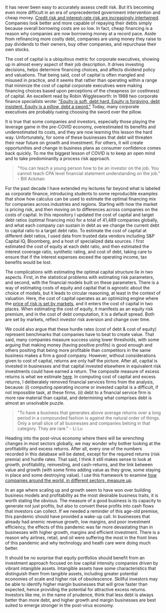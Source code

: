It has never been easy to accurately assess credit risk. But it’s becoming even more difficult in an era of unprecedented government intervention and cheap money. [Credit risk and interest-rate risk are increasingly intertwined](https://github.com/rnfermincota/academic/blob/master/teaching/traditional_assets/database/effective-cost-debt.pdf). Companies look better and more capable of repaying their debts simply because overall borrowing costs are so low. In fact, cheap financing is a reason why companies are now borrowing money at a record pace. Aside from refinancing more costly debt, companies are using money they raise to pay dividends to their owners, buy other companies, and repurchase their own stocks. 

The cost of capital is a ubiquitous metric for corporate executives, showing up in almost every aspect of their job description. It drives investing decisions, helps determine financing choices, and affects dividend policy and valuations. That being said, cost of capital is often mangled and misused in practice, and it seems that rather than operating within a range that minimize the cost of capital corporate executives were making financing choices based upon perceptions of the cheapness (or costliness) of capital. An excellent read by Robin Wigglesworth: In 1988 two corporate finance specialists wrote: ["Equity is soft, debt hard. Equity is forgiving, debt insistent. Equity is a pillow, debt a sword."](https://www.ft.com/content/87efe5a9-4cb6-493b-a31a-f9efd5ddd242) Today, many corporate executives are probably rueing choosing the sword over the pillow.

It is true that some companies and investors, especially those playing the leverage game in the pre-COVID economy, overestimated its benefits and underestimated its costs, and they are now learning this lesson the hard way. Unfortunately, for some of these businesses that debt will threaten their near future on growth and investment. For others, it will create opportunities and change in business plans as consumer confidence comes back quickly. To me the biggest lesson of COVID is to keep an open mind and to take predominantly a process risk approach. 

>"You can teach a young person how to be an investor on the job.  You cannot teach CPA level financial statement understanding on the job." - Bill Ackman

For the past decade I have extended my lectures far beyond what is labeled as corporate finance, introducing students to some reproducible examples that show how calculus can be used to estimate the optimal financing mix for companies across industries and regions. Starting with how the market is pricing risk, and then moving on to differences across companies on the costs of capital. In this repository I updated the cost of capital and target debt ratios (optimal financing mix) for a total of 41,489 companies globally, and what each company can sustain in debt as we change the current debt to capital ratio to a target debt ratio. To estimate the cost of capital at different debt ratios, I used data from trusted data vendors including S&P Capital IQ, Bloomberg, and a host of specialized data sources. I first estimated the cost of equity at each debt ratio, and then estimated the interest coverage ratio, synthetic rating, and cost of debt, taking care to ensure that if the interest expenses exceed the operating income, tax benefits would be lost.

The complications with estimating the optimal capital structure lie in two aspects. First, in the statistical problems with estimating risk parameters, and second, with the financial models built on these parameters. There is a way of estimating costs of equity and capital that is agnostic about the choice of models, but it leads to circular reasoning, at least in the context of valuation. Here, the cost of capital operates as an optimizing engine where the [price of risk is set by markets](https://rpubs.com/rafael_nicolas/crp), and it enters the cost of capital in two places. When estimating the cost of equity, it manifests as an equity risk premium, and in the cost of debt computation, it is a default spread. Both are set by markets, reflect investor risk aversion and change over time. 

We could also argue that these hurdle rates (cost of debt & cost of equity) represent benchmarks that companies have to beat to create value. That said, many companies measure success using lower thresholds, with some arguing that making money (having positive profits) is good enough and others positing that being more profitable than competitors in the same business makes a firm a good company. However, without considerations given to cost of capital, returns are only half the picture. After all, capital is invested in businesses and that capital invested elsewhere in equivalent risk investments could have earned a return. The composite measure of excess returns is what we estimate [here](https://github.com/rnfermincota/academic/tree/master/teaching/traditional_assets/database/data). In computing cost of capital and excess returns, I deliberately removed financial services firms from the analysis, because: (i) computing operating income or invested capital is a difficult, if not impossible task, at these firms. (ii) debt to a financial service firm is more raw material than capital, and determining what comprises debt is almost an unsolvable puzzle. 

>"To have a business that generates above average returns over a long period in a compounded fashion is against the natural order of things.  Only a small slice of all businesses and companies belong in that category. They are rare." - Li Lu

Heading into the post-virus economy where there will be wrenching changes in most sectors globally, we may wonder why bother looking at the profitability and excess returns. After all, every one of the numbers recorded in this database will be dated, except for the required returns (risk premia) and hurdle rates. That said, I think it still makes sense to look at growth, profitability, reinvesting, and cash-returns, and the link between value and growth (with some firms adding value as they grow, some staying in place and some destroying value). I use this framework to examine [how companies around the world, in different sectors, measure up](https://162tech.com/world.html). 

In an age where scaling up and growth seem to have won over building business models and profitability as the most desirable business traits, it is worth stating the obvious. The measure of a good business is its capacity to generate not just profits, but also to convert these profits into cash flows that investors can collect. If we needed a reminder of this age-old premise, this pandemic should have provided a wake-up call. In businesses that already had anemic revenue growth, low margins, and poor investment efficiency, the effects of this pandemic was far more devastating than in businesses with higher growth, margins and efficient investment. There is a reason why airlines, retail, and oil were suffering the most in the front lines of this pandemic and why technology and heath care were doing much better. 

It should be no surprise that equity portfolios should benefit from an investment approach focused on low capital intensity companies driven by vibrant intangible assets. Intangible assets have some characteristics that distinguish them from tangible assets, including greater potential economies of scale and higher risk of obsolescence. Skillful investors may be able to identify higher margin businesses that will grow faster than expected, hence providing the potential for attractive excess returns. Investors like me, in the name of prudence, think that less debt is always better than more debt, and higher growth and margin businesses are best suited to emerge stronger in the post-virus economy.

